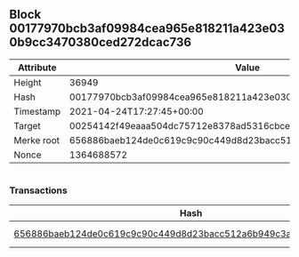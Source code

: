 ## Block 00177970bcb3af09984cea965e818211a423e030b9cc3470380ced272dcac736

Attribute | Value
--- | ---
Height | 36949
Hash | 00177970bcb3af09984cea965e818211a423e030b9cc3470380ced272dcac736
Timestamp | 2021-04-24T17:27:45+00:00
Target | 00254142f49eaaa504dc75712e8378ad5316cbcead634704b3734b6271167cc4
Merke root | 656886baeb124de0c619c9c90c449d8d23bacc512a6b949c3a3f7964db19e983
Nonce | 1364688572

```

```

### Transactions

Hash | Amount
--- | ---
[656886baeb124de0c619c9c90c449d8d23bacc512a6b949c3a3f7964db19e983](656886baeb124de0c619c9c90c449d8d23bacc512a6b949c3a3f7964db19e983.md) | 10.00000000 SKEPTI 
